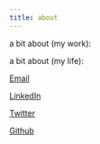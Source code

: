 ```yaml
---
title: about
---
```

a bit about (my work):

a bit about (my life):

[Email](https://gmail.com/)

[LinkedIn](https://www.linkedin.com/in/abarrettwilsdon)


[Twitter](https://twitter.com/Contextify1)

[Github](https://github.com/alecbw)
